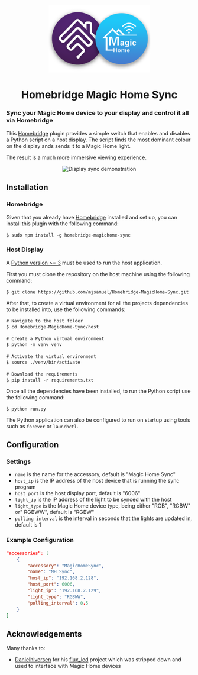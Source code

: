 <div align="center">
  <img src="/images/logo.png?raw=true" alt="Homebridge and Magic Home logos" width="275">
  <h1>Homebridge Magic Home Sync</h1>
  <span align="center">
</div>

### Sync your Magic Home device to your display and control it all via Homebridge
This [Homebridge](https://github.com/homebridge/homebridge) plugin provides a simple switch that enables and disables a Python script on a host display. The script finds the most dominant colour on the display ands sends it to a Magic Home light. 

The result is a much more immersive viewing experience.

<div align='center'>
  <img src="https://media.giphy.com/media/VCnndOVcAY2aAEgRT6/giphy.gif" alt="Display sync demonstration">
</div>

## Installation
### Homebridge
Given that you already have [Homebridge](https://github.com/homebridge/homebridge) installed and set up, you can install this plugin with the following command: 
```
$ sudo npm install -g homebridge-magichome-sync
```

### Host Display
A [Python version >= 3](https://www.python.org) must be used to run the host application.

First you must clone the repository on the host machine using the following command:
```
$ git clone https://github.com/mjsamuel/Homebridge-MagicHome-Sync.git
```

After that, to create a virtual environment for all the projects dependencies to be installed into, use the following commands:
```
# Navigate to the host folder
$ cd Homebridge-MagicHome-Sync/host

# Create a Python virtual environment
$ python -m venv venv

# Activate the virtual environment
$ source ./venv/bin/activate

# Download the requirements
$ pip install -r requirements.txt
```

Once all the dependencies have been installed, to run the Python script use the following command:
```
$ python run.py
```

The Python application can also be configured to run on startup using tools such as `forever` or `launchctl`.

## Configuration
### Settings
- `name` is the name for the accessory, default is "Magic Home Sync"
- `host_ip` is the IP address of the host device that is running the sync program
- `host_port` is the host display port, default is "6006"
- `light_ip` is the IP address of the light to be synced with the host
- `light_type` is the Magic Home device type, being either "RGB", "RGBW" or" RGBWW", default is "RGBW"
- `polling interval` is the interval in seconds that the lights are updated in, default is 1

### Example Configuration
```json
"accessories": [
    {
        "accessory": "MagicHomeSync",
        "name": "MH Sync",
        "host_ip": "192.168.2.128",
        "host_port": 6006,
        "light_ip": "192.168.2.129",
        "light_type": "RGBWW",
        "polling_interval": 0.5
    }
]
```

## Acknowledgements 
Many thanks to:
- [Danielhiversen](https://github.com/Danielhiversen) for his [flux_led](https://github.com/Danielhiversen/flux_led) project which was stripped down and used to interface with Magic Home devices
